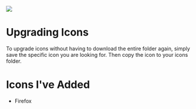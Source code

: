 ![](preview/candy.png)

# Upgrading Icons

To upgrade icons without having to download the entire folder again, simply save the specific icon you are looking for.
Then copy the icon to your icons folder.

# Icons I've Added
- Firefox
